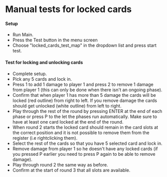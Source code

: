 # Manual tests for locked cards
#### Setup   
* Run Main.
* Press the Test button in the menu screen
* Choose "locked_cards_test_map" in the dropdown list and press start test. 



#### Test for locking and unlocking cards
* Complete setup.
* Pick any 5 cards and lock in.
* Press 1 to add 1 damage to player 1 and press 2 to remove 1 damage from player 1
(this can only be done when there isn't an ongoing phase).
* Confirm that when player 1 has more than 5 damage the cards will be locked (red outline) from right to left.
If you remove damage the cards should get unlocked (white outline) from left to right.
* Play through the rest of the round by pressing ENTER at the end of each phase or press P to the let the phases
run automatically. Make sure to have at least one card locked at the end of the round.
* When round 2 starts the locked card should remain in the card slots at the correct position and it is not possible
to remove them from the register (i.e rightclicking them).
* Select the rest of the cards so that you have 5 selected card and lock in.
* Remove damage from player 1 so he doesn't have any locked cards (if you pressed P earlier you need to press
P again to be able to remove damage).
* Play through round 2 the same way as before.
* Confirm at the start of round 3 that all slots are available.





